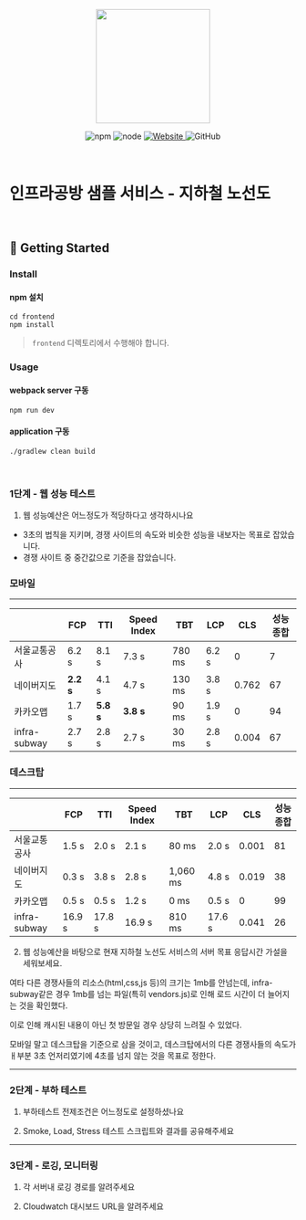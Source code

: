 <p align="center">
    <img width="200px;" src="https://raw.githubusercontent.com/woowacourse/atdd-subway-admin-frontend/master/images/main_logo.png"/>
</p>
<p align="center">
  <img alt="npm" src="https://img.shields.io/badge/npm-%3E%3D%205.5.0-blue">
  <img alt="node" src="https://img.shields.io/badge/node-%3E%3D%209.3.0-blue">
  <a href="https://edu.nextstep.camp/c/R89PYi5H" alt="nextstep atdd">
    <img alt="Website" src="https://img.shields.io/website?url=https%3A%2F%2Fedu.nextstep.camp%2Fc%2FR89PYi5H">
  </a>
  <img alt="GitHub" src="https://img.shields.io/github/license/next-step/atdd-subway-service">
</p>

<br>

# 인프라공방 샘플 서비스 - 지하철 노선도

<br>

## 🚀 Getting Started

### Install
#### npm 설치
```
cd frontend
npm install
```
> `frontend` 디렉토리에서 수행해야 합니다.

### Usage
#### webpack server 구동
```
npm run dev
```
#### application 구동
```
./gradlew clean build
```
<br>


### 1단계 - 웹 성능 테스트
1. 웹 성능예산은 어느정도가 적당하다고 생각하시나요

- 3초의 법칙을 지키며, 경쟁 사이트의 속도와 비슷한 성능을 내보자는 목표로 잡았습니다.
- 경쟁 사이트 중 중간값으로 기준을 잡았습니다.


### 모바일
---

|            | FCP          | TTI          | Speed Index  | TBT      | LCP          | CLS   | 성능 종합 |
|------------|--------------|--------------|--------------|----------|--------------|-------|-------|
| 서울교통공사     | 6.2 s        | 8.1 s        | 7.3 s | 780 ms | 6.2 s        | 0     | 7    |
| 네이버지도      | **2.2 s**         | 4.1 s  | 4.7 s  | 130 ms    | 3.8 s   | 0.762     | 67    |
| 카카오맵       | 1.7 s  | **5.8 s**        | **3.8 s** | 90 ms    | 1.9 s        | 0 | 94    |
| infra-subway | 2.7 s       | 2.8 s       | 2.7 s | 30 ms     | 2.8 s       | 0.004     | 67    |


### 데스크탑
---

|            | FCP          | TTI          | Speed Index  | TBT      | LCP          | CLS   | 성능 종합 |
|------------|--------------|--------------|--------------|----------|--------------|-------|-------|
| 서울교통공사     | 1.5 s        | 2.0 s        | 2.1 s        | 80 ms | 2.0 s        | 0.001     | 81    |
| 네이버지도      | 0.3 s         | 3.8 s  | 2.8 s  | 1,060 ms    | 4.8 s   | 0.019     | 38    |
| 카카오맵       | 0.5 s  | 0.5 s        | 1.2 s        | 0 ms    | 0.5 s        | 0 | 99    |
| infra-subway | 16.9 s       | 17.8 s       | 16.9 s       | 810 ms     | 17.6 s       | 0.041     | 26    |




2. 웹 성능예산을 바탕으로 현재 지하철 노선도 서비스의 서버 목표 응답시간 가설을 세워보세요.

여타 다른 경쟁사들의 리소스(html,css,js 등)의 크기는 1mb를 안넘는데, infra-subway같은 경우 1mb를 넘는 파일(특히 vendors.js)로 인해 로드 시간이 더 늘어지는 것을 확인했다.

이로 인해 캐시된 내용이 아닌 첫 방문일 경우 상당히 느려질 수 있었다.

모바일 말고 데스크탑을 기준으로 삼을 것이고, 데스크탑에서의 다른 경쟁사들의 속도가 ㅐ부분 3초 언저리였기에 4초를 넘지 않는 것을 목표로 정한다.

---

### 2단계 - 부하 테스트 
1. 부하테스트 전제조건은 어느정도로 설정하셨나요

2. Smoke, Load, Stress 테스트 스크립트와 결과를 공유해주세요

---

### 3단계 - 로깅, 모니터링
1. 각 서버내 로깅 경로를 알려주세요

2. Cloudwatch 대시보드 URL을 알려주세요
